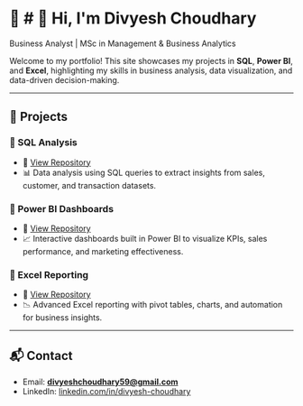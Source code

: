 # 👋 # 👋 Hi, I'm Divyesh Choudhary  
Business Analyst | MSc in Management & Business Analytics  

Welcome to my portfolio! This site showcases my projects in **SQL**, **Power BI**, and **Excel**, highlighting my skills in business analysis, data visualization, and data-driven decision-making.  

---

## 📂 Projects  

### 🔹 SQL Analysis  
- 🔗 [View Repository](https://github.com/Divyeshchoudhary59/SQL-)  
- 📊 Data analysis using SQL queries to extract insights from sales, customer, and transaction datasets.  

### 🔹 Power BI Dashboards  
- 🔗 [View Repository](https://github.com/Divyeshchoudhary59/PowerBI)  
- 📈 Interactive dashboards built in Power BI to visualize KPIs, sales performance, and marketing effectiveness.  

### 🔹 Excel Reporting  
- 🔗 [View Repository](https://github.com/Divyeshchoudhary59/Excel)  
- 📉 Advanced Excel reporting with pivot tables, charts, and automation for business insights.  

---

## 📬 Contact  
- Email: **divyeshchoudhary59@gmail.com**  
- LinkedIn: [linkedin.com/in/divyesh-choudhary](https://linkedin.com/in/divyesh-choudhary)
